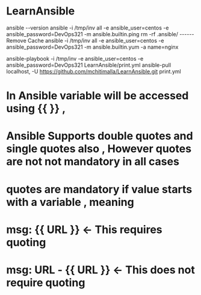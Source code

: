 # LearnAnsible
ansible --version
ansible -i /tmp/inv all -e ansible_user=centos -e ansible_password=DevOps321 -m ansible.builtin.ping
rm -rf .ansible/ ------Remove Cache
ansible -i /tmp/inv all -e ansible_user=centos -e ansible_password=DevOps321 -m ansible.builtin.yum -a name=nginx

ansible-playbook -i /tmp/inv -e ansible_user=centos -e ansible_password=DevOps321 LearnAnsible/print.yml
ansible-pull localhost, -U  https://github.com/mchitimalla/LearnAnsible.git print.yml
# In Ansible variable will be accessed using {{ }} ,
# Ansible Supports double quotes and single quotes also , However quotes are not not mandatory in all cases
# quotes are mandatory if value starts with a variable , meaning
# msg: {{ URL }} <- This requires quoting
# msg: URL - {{ URL }} <- This does not require quoting
